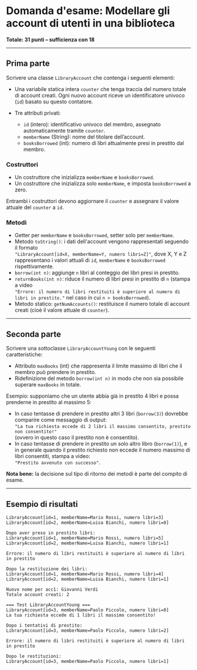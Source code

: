 # Domanda d'esame: Modellare gli account di utenti in una biblioteca

**Totale: 31 punti – sufficienza con 18**

---

## Prima parte

Scrivere una classe `LibraryAccount` che contenga i seguenti elementi:

- Una variabile statica intera `counter` che tenga traccia del numero totale di account creati. Ogni nuovo account riceve un identificatore univoco (`id`) basato su questo contatore.

- Tre attributi privati:
  - `id` (intero): identificativo univoco del membro, assegnato automaticamente tramite `counter`.
  - `memberName` (String): nome del titolare dell’account.
  - `booksBorrowed` (int): numero di libri attualmente presi in prestito dal membro.

### Costruttori

- Un costruttore che inizializza `memberName` e `booksBorrowed`.
- Un costruttore che inizializza solo `memberName`, e imposta `booksBorrowed` a zero.

Entrambi i costruttori devono aggiornare il `counter` e assegnare il valore attuale del `counter` a `id`.

### Metodi

- Getter per `memberName` e `booksBorrowed`, setter solo per `memberName`.
- Metodo `toString()`: i dati dell'account vengono rappresentati seguendo il formato  
  `"LibraryAccount[id=X, memberName=Y, numero libri=Z]"`, dove X, Y e Z rappresentano i valori attuali di `id`, `memberName` e `booksBorrowed` rispettivamente.
- `borrow(int n)`: aggiunge `n` libri al conteggio dei libri presi in prestito.
- `returnBooks(int n)`: riduce il numero di libri presi in prestito di `n` (stampa a video  
  `"Errore: il numero di libri restituiti è superiore al numero di libri in prestito."` nel caso in cui `n > booksBorrowed`).
- Metodo statico: `getNumAccounts()`: restituisce il numero totale di account creati (cioè il valore attuale di `counter`).

---

## Seconda parte

Scrivere una sottoclasse `LibraryAccountYoung` con le seguenti caratteristiche:

- Attributo `maxBooks` (int) che rappresenta il limite massimo di libri che il membro può prendere in prestito.
- Ridefinizione del metodo `borrow(int n)` in modo che non sia possibile superare `maxBooks` in totale.

Esempio: supponiamo che un utente abbia già in prestito 4 libri e possa prenderne in prestito al massimo 5:

- In caso tentasse di prendere in prestito altri 3 libri (`borrow(3)`) dovrebbe comparire come messaggio di output:  
  `"La tua richiesta eccede di 2 libri il massimo consentito, prestito non consentito!"`  
  (ovvero in questo caso il prestito non è consentito).
- In caso tentasse di prendere in prestito un solo altro libro (`borrow(1)`), e in generale quando il prestito richiesto non eccede il numero massimo di libri consentiti, stampa a video:  
  `"Prestito avvenuto con successo"`.

**Nota bene:** la decisione sul tipo di ritorno dei metodi è parte del compito di esame.

---

## Esempio di risultati

```
LibraryAccount[id=1, memberName=Mario Rossi, numero libri=3]
LibraryAccount[id=2, memberName=Luisa Bianchi, numero libri=0]

Dopo aver preso in prestito libri:
LibraryAccount[id=1, memberName=Mario Rossi, numero libri=5]
LibraryAccount[id=2, memberName=Luisa Bianchi, numero libri=1]

Errore: il numero di libri restituiti è superiore al numero di libri in prestito

Dopo la restituzione dei libri:
LibraryAccount[id=1, memberName=Mario Rossi, numero libri=4]
LibraryAccount[id=2, memberName=Luisa Bianchi, numero libri=1]

Nuovo nome per acc1: Giovanni Verdi
Totale account creati: 2

=== Test LibraryAccountYoung ===
LibraryAccount[id=3, memberName=Paolo Piccolo, numero libri=0]
La tua richiesta eccede di 1 libri il massimo consentito!

Dopo i tentativi di prestito:
LibraryAccount[id=3, memberName=Paolo Piccolo, numero libri=2]

Errore: il numero di libri restituiti è superiore al numero di libri in prestito

Dopo le restituzioni:
LibraryAccount[id=3, memberName=Paolo Piccolo, numero libri=1]
